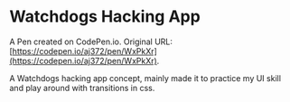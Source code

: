 # Watchdogs Hacking App

A Pen created on CodePen.io. Original URL: [https://codepen.io/aj372/pen/WxPkXr](https://codepen.io/aj372/pen/WxPkXr).

A Watchdogs hacking app concept, mainly made it to practice my UI skill and play around with transitions in css.
